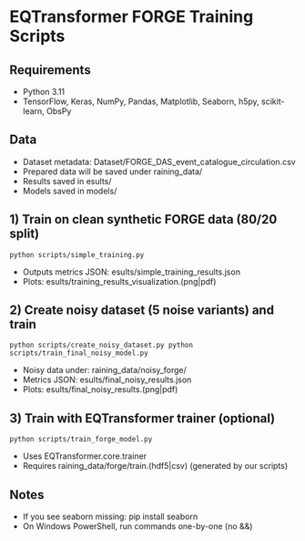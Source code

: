 ﻿# EQTransformer FORGE Training Scripts

## Requirements
- Python 3.11
- TensorFlow, Keras, NumPy, Pandas, Matplotlib, Seaborn, h5py, scikit-learn, ObsPy

## Data
- Dataset metadata: Dataset/FORGE_DAS_event_catalogue_circulation.csv
- Prepared data will be saved under 	raining_data/
- Results saved in esults/
- Models saved in models/

## 1) Train on clean synthetic FORGE data (80/20 split)
`
python scripts/simple_training.py
`
- Outputs metrics JSON: esults/simple_training_results.json
- Plots: esults/training_results_visualization.(png|pdf)

## 2) Create noisy dataset (5 noise variants) and train
`
python scripts/create_noisy_dataset.py
python scripts/train_final_noisy_model.py
`
- Noisy data under: 	raining_data/noisy_forge/
- Metrics JSON: esults/final_noisy_results.json
- Plots: esults/final_noisy_results.(png|pdf)

## 3) Train with EQTransformer trainer (optional)
`
python scripts/train_forge_model.py
`
- Uses EQTransformer.core.trainer
- Requires 	raining_data/forge/train.(hdf5|csv) (generated by our scripts)

## Notes
- If you see seaborn missing: pip install seaborn
- On Windows PowerShell, run commands one-by-one (no &&)
